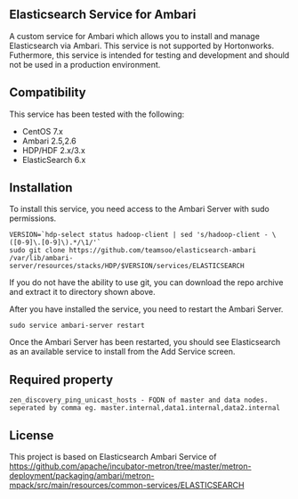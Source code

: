 ## Elasticsearch Service for Ambari

A custom service for Ambari which allows you to install and manage Elasticsearch via Ambari.  This service is not supported by Hortonworks. Futhermore, this service is intended for testing and development and should not be used in a production environment.

## Compatibility

This service has been tested with the following:

- CentOS 7.x
- Ambari 2.5,2.6
- HDP/HDF 2.x/3.x
- ElasticSearch 6.x

## Installation

To install this service, you need access to the Ambari Server with sudo permissions.

```
VERSION=`hdp-select status hadoop-client | sed 's/hadoop-client - \([0-9]\.[0-9]\).*/\1/'`
sudo git clone https://github.com/teamsoo/elasticsearch-ambari /var/lib/ambari-server/resources/stacks/HDP/$VERSION/services/ELASTICSEARCH
```

If you do not have the ability to use git, you can download the repo archive and extract it to directory shown above.

After you have installed the service, you need to restart the Ambari Server.

```
sudo service ambari-server restart
```

Once the Ambari Server has been restarted, you should see Elasticsearch as an available service to install from the Add Service screen.

## Required property
```
zen_discovery_ping_unicast_hosts - FQDN of master and data nodes. seperated by comma eg. master.internal,data1.internal,data2.internal
```

## License
This project is based on Elasticsearch Ambari Service of <https://github.com/apache/incubator-metron/tree/master/metron-deployment/packaging/ambari/metron-mpack/src/main/resources/common-services/ELASTICSEARCH>
